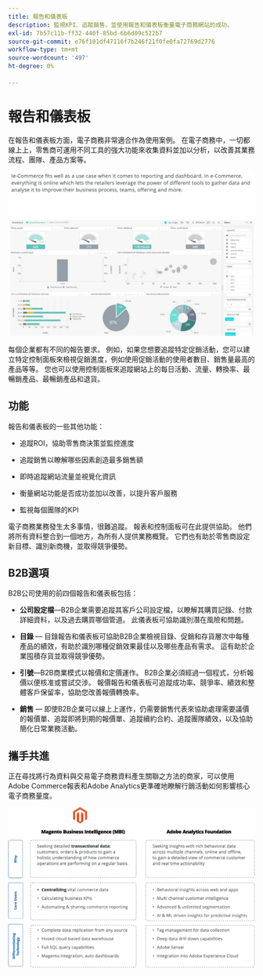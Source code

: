 ```yaml
---
title: 報告和儀表板
description: 監視KPI、追蹤銷售，並使用報告和儀表板衡量電子商務網站的成功。
exl-id: 7b57c11b-ff32-440f-85bd-6b6d09c522b7
source-git-commit: e76f101df47116f7b246f21f0fe0fa72769d2776
workflow-type: tm+mt
source-wordcount: '497'
ht-degree: 0%

---
```


# 報告和儀表板

在報告和儀表板方面，電子商務非常適合作為使用案例。 在電子商務中，一切都線上上，零售商可運用不同工具的強大功能來收集資料並加以分析，以改善其業務流程、團隊、產品方案等。

![報告儀表板範例](../../assets/playbooks/dashboard-example.png)

每個企業都有不同的報告要求。 例如，如果您想要追蹤特定促銷活動，您可以建立特定控制面板來檢視促銷進度，例如使用促銷活動的使用者數目、銷售量最高的產品等等。 您也可以使用控制面板來追蹤網站上的每日活動、流量、轉換率、最暢銷產品、最暢銷產品和退貨。

## 功能

報告和儀表板的一些其他功能：

- 追蹤ROI，協助零售商決策並監控進度

- 追蹤銷售以瞭解哪些因素創造最多銷售額

- 即時追蹤網站流量並視覺化資訊

- 衡量網站功能是否成功並加以改善，以提升客戶服務

- 監視每個團隊的KPI

電子商務業務發生太多事情，很難追蹤。 報表和控制面板可在此提供協助。 他們將所有資料整合到一個地方，為所有人提供業務概覽。 它們也有助於零售商設定新目標、識別新商機，並取得競爭優勢。

## B2B選項

B2B公司使用的前四個報告和儀表板包括：

- **公司設定檔**—B2B企業需要追蹤其客戶公司設定檔，以瞭解其購買記錄、付款詳細資料，以及過去購買哪個管道。 此儀表板可協助識別潛在風險和問題。

- **目錄** — 目錄報告和儀表板可協助B2B企業檢視目錄、促銷和存貨層次中每種產品的績效，有助於識別哪種促銷效果最佳以及哪些產品有需求。 這有助於企業囤積存貨並取得競爭優勢。

- **引號**—B2B商業模式以報價和定價運作。 B2B企業必須經過一個程式，分析報價以便核准或嘗試交涉。 報價報告和儀表板可追蹤成功率、競爭率、績效和整體客戶保留率，協助您改善報價轉換率。

- **銷售** — 即使B2B企業可以線上上運作，仍需要銷售代表來協助處理需要議價的報價單、追蹤即將到期的報價單、追蹤續約合約、追蹤團隊績效，以及協助簡化日常業務活動。

## 攜手共進

正在尋找將行為資料與交易電子商務資料產生關聯之方法的商家，可以使用Adobe Commerce報表和Adobe Analytics更準確地瞭解行銷活動如何影響核心電子商務量度。

![報表圖表](../../assets/playbooks/reporting-diagram.png)
